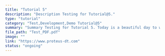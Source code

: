 ```yaml
---
title: "Tutorial 5"
description: "Description Testing for Tutorial@5."
type: "tutorial"
category: "Test,Development,Demo Tutorial@5"
summary: "Summary Testing for Tutorial 5. Today is a beautiful day to work. Current location: Razer SEA HQ @One North. It is in the South of Singapore"
file_path: "Test_PDF.pdf"
image: ""
link: "https://www.proteus-dt.com"
status: "ongoing"
---
```

